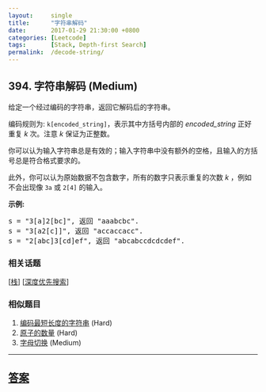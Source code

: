 ```yaml
---
layout:     single
title:      "字符串解码"
date:       2017-01-29 21:30:00 +0800
categories: [Leetcode]
tags:       [Stack, Depth-first Search]
permalink:  /decode-string/
---
```


## 394. 字符串解码 (Medium)

<p>给定一个经过编码的字符串，返回它解码后的字符串。</p>

<p>编码规则为: <code>k[encoded_string]</code>，表示其中方括号内部的 <em>encoded_string</em> 正好重复 <em>k</em> 次。注意 <em>k</em> 保证为正整数。</p>

<p>你可以认为输入字符串总是有效的；输入字符串中没有额外的空格，且输入的方括号总是符合格式要求的。</p>

<p>此外，你可以认为原始数据不包含数字，所有的数字只表示重复的次数 <em>k</em> ，例如不会出现像&nbsp;<code>3a</code>&nbsp;或&nbsp;<code>2[4]</code>&nbsp;的输入。</p>

<p><strong>示例:</strong></p>

<pre>
s = &quot;3[a]2[bc]&quot;, 返回 &quot;aaabcbc&quot;.
s = &quot;3[a2[c]]&quot;, 返回 &quot;accaccacc&quot;.
s = &quot;2[abc]3[cd]ef&quot;, 返回 &quot;abcabccdcdcdef&quot;.
</pre>

### 相关话题
  [[栈](https://github.com/openset/leetcode/tree/master/tag/stack/README.md)]
  [[深度优先搜索](https://github.com/openset/leetcode/tree/master/tag/depth-first-search/README.md)]

### 相似题目
  1. [编码最短长度的字符串](/encode-string-with-shortest-length) (Hard)
  1. [原子的数量](/number-of-atoms) (Hard)
  1. [字母切换](/brace-expansion) (Medium)

---

## [答案](https://github.com/openset/leetcode/tree/master/problems/decode-string)
